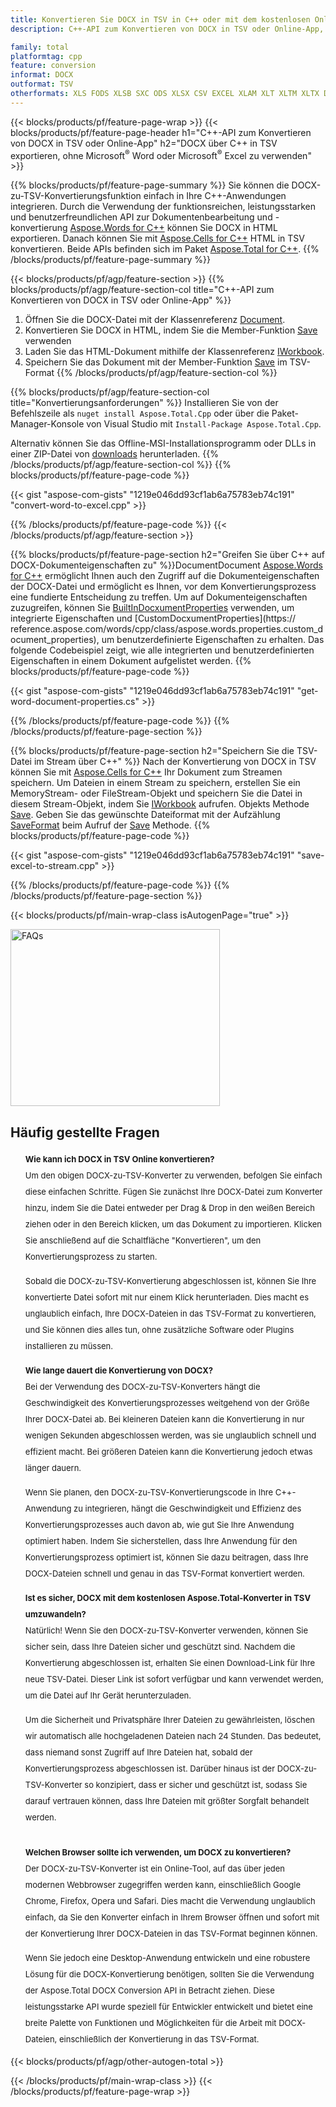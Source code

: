 ```yaml
---
title: Konvertieren Sie DOCX in TSV in C++ oder mit dem kostenlosen Online Converter
description: C++-API zum Konvertieren von DOCX in TSV oder Online-App, ohne Microsoft Word oder Microsoft Excel zu verwenden oder online. Testen Sie schnell den kostenlosen DOCX-zu-TSV-Online-Konverter, bevor Sie den Code integrieren.

family: total
platformtag: cpp
feature: conversion
informat: DOCX
outformat: TSV
otherformats: XLS FODS XLSB SXC ODS XLSX CSV EXCEL XLAM XLT XLTM XLTX DIF XLSM
---
```

{{< blocks/products/pf/feature-page-wrap >}}
{{< blocks/products/pf/feature-page-header h1="C++-API zum Konvertieren von DOCX in TSV oder Online-App" h2="DOCX über C++ in TSV exportieren, ohne Microsoft<sup>&reg;</sup> Word oder Microsoft<sup>&reg;</sup> Excel zu verwenden" >}}

{{% blocks/products/pf/feature-page-summary %}}
Sie können die DOCX-zu-TSV-Konvertierungsfunktion einfach in Ihre C++-Anwendungen integrieren. Durch die Verwendung der funktionsreichen, leistungsstarken und benutzerfreundlichen API zur Dokumentenbearbeitung und -konvertierung [Aspose.Words for C++](https://products.aspose.com/words/cpp/) können Sie DOCX in HTML exportieren. Danach können Sie mit [Aspose.Cells for C++](https://products.aspose.com/cells/cpp/) HTML in TSV konvertieren. Beide APIs befinden sich im Paket [Aspose.Total for C++](https://products.aspose.com/total/cpp/). 
{{% /blocks/products/pf/feature-page-summary  %}}

{{< blocks/products/pf/agp/feature-section >}}
{{% blocks/products/pf/agp/feature-section-col title="C++-API zum Konvertieren von DOCX in TSV oder Online-App" %}}
1. Öffnen Sie die DOCX-Datei mit der Klassenreferenz [Document](https://reference.aspose.com/words/cpp/class/aspose.words.document).
2. Konvertieren Sie DOCX in HTML, indem Sie die Member-Funktion [Save](https://reference.aspose.com/words/cpp/class/aspose.words.document#save_string_saveformat) verwenden
3. Laden Sie das HTML-Dokument mithilfe der Klassenreferenz [IWorkbook](https://reference.aspose.com/cells/cpp/class/aspose.cells.i_workbook).
4. Speichern Sie das Dokument mit der Member-Funktion [Save](https://reference.aspose.com/cells/cpp/class/aspose.cells.i_workbook#a5dc7de23f7ceba76a05dc1d49f51502e) im TSV-Format
{{% /blocks/products/pf/agp/feature-section-col %}}

{{% blocks/products/pf/agp/feature-section-col title="Konvertierungsanforderungen" %}}
Installieren Sie von der Befehlszeile als ```nuget install Aspose.Total.Cpp``` oder über die Paket-Manager-Konsole von Visual Studio mit ```Install-Package Aspose.Total.Cpp```.

Alternativ können Sie das Offline-MSI-Installationsprogramm oder DLLs in einer ZIP-Datei von [downloads](https://releases.aspose.com/total/cpp) herunterladen.
{{% /blocks/products/pf/agp/feature-section-col %}}
{{% blocks/products/pf/feature-page-code %}}

{{< gist "aspose-com-gists" "1219e046dd93cf1ab6a75783eb74c191" "convert-word-to-excel.cpp" >}}



{{% /blocks/products/pf/feature-page-code %}}
{{< /blocks/products/pf/agp/feature-section >}}

{{% blocks/products/pf/feature-page-section  h2="Greifen Sie über C++ auf DOCX-Dokumenteigenschaften zu" %}}DocumentDocument
[Aspose.Words for C++](https://products.aspose.com/words/cpp/) ermöglicht Ihnen auch den Zugriff auf die Dokumenteigenschaften der DOCX-Datei und ermöglicht es Ihnen, vor dem Konvertierungsprozess eine fundierte Entscheidung zu treffen. Um auf Dokumenteigenschaften zuzugreifen, können Sie [BuiltInDocxumentProperties](https://reference.aspose.com/words/cpp/class/aspose.words.properties.built_in_document_properties) verwenden, um integrierte Eigenschaften und [CustomDocxumentProperties](https:// reference.aspose.com/words/cpp/class/aspose.words.properties.custom_document_properties), um benutzerdefinierte Eigenschaften zu erhalten. Das folgende Codebeispiel zeigt, wie alle integrierten und benutzerdefinierten Eigenschaften in einem Dokument aufgelistet werden.
{{% blocks/products/pf/feature-page-code %}}

{{< gist "aspose-com-gists" "1219e046dd93cf1ab6a75783eb74c191" "get-word-document-properties.cs" >}}

{{% /blocks/products/pf/feature-page-code  %}}
{{% /blocks/products/pf/feature-page-section %}}

{{% blocks/products/pf/feature-page-section  h2="Speichern Sie die TSV-Datei im Stream über C++" %}}
Nach der Konvertierung von DOCX in TSV können Sie mit [Aspose.Cells for C++](https://products.aspose.com/cells/cpp/) Ihr Dokument zum Streamen speichern. Um Dateien in einem Stream zu speichern, erstellen Sie ein MemoryStream- oder FileStream-Objekt und speichern Sie die Datei in diesem Stream-Objekt, indem Sie [IWorkbook](https://reference.aspose.com/cells/cpp/class/aspose.cells.i_workbook) aufrufen. Objekts Methode [Save](https://reference.aspose.com/cells/cpp/class/aspose.cells.i_workbook#a77072cfb929787df9ad1f38b02f58349). Geben Sie das gewünschte Dateiformat mit der Aufzählung [SaveFormat](https://reference.aspose.com/cells/cpp/namespace/aspose.cells#a11cae527e4e68f1adcac8f47ea64481a) beim Aufruf der [Save](https://reference.aspose.com/cells/cpp/class/aspose.cells.i_workbook#a77072cfb929787df9ad1f38b02f58349) Methode.
{{% blocks/products/pf/feature-page-code %}}

{{< gist "aspose-com-gists" "1219e046dd93cf1ab6a75783eb74c191" "save-excel-to-stream.cpp" >}}

{{% /blocks/products/pf/feature-page-code  %}}
{{% /blocks/products/pf/feature-page-section %}}

{{< blocks/products/pf/main-wrap-class isAutogenPage="true" >}}
<style>.howtolist li{margin-right: 0!important;line-height: 26px;position: relative;margin-bottom: 10px;font-size: 13px;list-style-type: none;}</style>
<div class="col-md-12 tl bg-gray-dark howtolist section">
  <a class="anchor" name="faqpage"></a>
  <div class="container tl dflex" itemscope="" itemtype="https://schema.org/FAQPage">
      <div class="col-md-4 howtosectiongfx">
          <img class="social-panel-hide-on-mobile" src="https://www.groupdocs.cloud/templates/brand/images/groupdocs/conversion/groupdocs_conversion-brand.png" alt="FAQs" width="335" height="283">
      </div>
      <div class="howtosection col-md-8">
          <div>
              <h2>Häufig gestellte Fragen</h2>
              <ul>
                  <li itemscope="" itemprop="mainEntity" itemtype="https://schema.org/Question">
                      <div>
                          <span itemprop="name"><b>Wie kann ich DOCX in TSV Online konvertieren?</b></span>
                      </div>
                      <div itemscope="" itemprop="acceptedAnswer" itemtype="https://schema.org/Answer">
                          <span itemprop="text">Um den obigen DOCX-zu-TSV-Konverter zu verwenden, befolgen Sie einfach diese einfachen Schritte. Fügen Sie zunächst Ihre DOCX-Datei zum Konverter hinzu, indem Sie die Datei entweder per Drag & Drop in den weißen Bereich ziehen oder in den Bereich klicken, um das Dokument zu importieren. Klicken Sie anschließend auf die Schaltfläche "Konvertieren", um den Konvertierungsprozess zu starten.<br />

Sobald die DOCX-zu-TSV-Konvertierung abgeschlossen ist, können Sie Ihre konvertierte Datei sofort mit nur einem Klick herunterladen. Dies macht es unglaublich einfach, Ihre DOCX-Dateien in das TSV-Format zu konvertieren, und Sie können dies alles tun, ohne zusätzliche Software oder Plugins installieren zu müssen.</span>
                      </div>
                  </li>
                  <li itemscope="" itemprop="mainEntity" itemtype="https://schema.org/Question">
                      <div>
                          <span itemprop="name"><b>Wie lange dauert die Konvertierung von DOCX?</b></span>
                      </div>
                      <div itemscope="" itemprop="acceptedAnswer" itemtype="https://schema.org/Answer">
                          <span itemprop="text">Bei der Verwendung des DOCX-zu-TSV-Konverters hängt die Geschwindigkeit des Konvertierungsprozesses weitgehend von der Größe Ihrer DOCX-Datei ab. Bei kleineren Dateien kann die Konvertierung in nur wenigen Sekunden abgeschlossen werden, was sie unglaublich schnell und effizient macht. Bei größeren Dateien kann die Konvertierung jedoch etwas länger dauern.<br />

Wenn Sie planen, den DOCX-zu-TSV-Konvertierungscode in Ihre C++-Anwendung zu integrieren, hängt die Geschwindigkeit und Effizienz des Konvertierungsprozesses auch davon ab, wie gut Sie Ihre Anwendung optimiert haben. Indem Sie sicherstellen, dass Ihre Anwendung für den Konvertierungsprozess optimiert ist, können Sie dazu beitragen, dass Ihre DOCX-Dateien schnell und genau in das TSV-Format konvertiert werden.</span>
                      </div>
                  </li>
                  <li itemscope="" itemprop="mainEntity" itemtype="https://schema.org/Question">
                      <div>
                          <span itemprop="name"><b>Ist es sicher, DOCX mit dem kostenlosen Aspose.Total-Konverter in TSV umzuwandeln?</b></span>
                      </div>
                      <div itemscope="" itemprop="acceptedAnswer" itemtype="https://schema.org/Answer">
                          <span itemprop="text">Natürlich! Wenn Sie den DOCX-zu-TSV-Konverter verwenden, können Sie sicher sein, dass Ihre Dateien sicher und geschützt sind. Nachdem die Konvertierung abgeschlossen ist, erhalten Sie einen Download-Link für Ihre neue TSV-Datei. Dieser Link ist sofort verfügbar und kann verwendet werden, um die Datei auf Ihr Gerät herunterzuladen.<br />

Um die Sicherheit und Privatsphäre Ihrer Dateien zu gewährleisten, löschen wir automatisch alle hochgeladenen Dateien nach 24 Stunden. Das bedeutet, dass niemand sonst Zugriff auf Ihre Dateien hat, sobald der Konvertierungsprozess abgeschlossen ist. Darüber hinaus ist der DOCX-zu-TSV-Konverter so konzipiert, dass er sicher und geschützt ist, sodass Sie darauf vertrauen können, dass Ihre Dateien mit größter Sorgfalt behandelt werden.</span>
                      </div>
                  </li>                 
                  <li itemscope="" itemprop="mainEntity" itemtype="https://schema.org/Question">
                      <div>
                          <span itemprop="name"><b>Welchen Browser sollte ich verwenden, um DOCX zu konvertieren?</b></span>
                      </div>
                      <div itemscope="" itemprop="acceptedAnswer" itemtype="https://schema.org/Answer">
                          <span itemprop="text">Der DOCX-zu-TSV-Konverter ist ein Online-Tool, auf das über jeden modernen Webbrowser zugegriffen werden kann, einschließlich Google Chrome, Firefox, Opera und Safari. Dies macht die Verwendung unglaublich einfach, da Sie den Konverter einfach in Ihrem Browser öffnen und sofort mit der Konvertierung Ihrer DOCX-Dateien in das TSV-Format beginnen können.<br />

Wenn Sie jedoch eine Desktop-Anwendung entwickeln und eine robustere Lösung für die DOCX-Konvertierung benötigen, sollten Sie die Verwendung der Aspose.Total DOCX Conversion API in Betracht ziehen. Diese leistungsstarke API wurde speziell für Entwickler entwickelt und bietet eine breite Palette von Funktionen und Möglichkeiten für die Arbeit mit DOCX-Dateien, einschließlich der Konvertierung in das TSV-Format.</span>
                      </div>
                  </li>
              </ul>
          </div>
      </div>
  </div>
{{< blocks/products/pf/agp/other-autogen-total >}}

{{< /blocks/products/pf/main-wrap-class >}}
{{< /blocks/products/pf/feature-page-wrap >}}